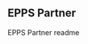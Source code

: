 EPPS Partner
--------------------------------------------------------------------

EPPS Partner readme
